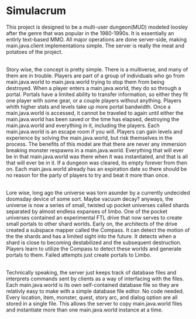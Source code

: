 # Simulacrum

This project is designed to be a multi-user dungeon(MUD) modeled loosley after the genre that was popular in the 1980-1990s. It is essentially an entirly text-based MMO. All major operations are done server-side, making main.java.client implementations simple. The server is really the meat and potatoes of the project.<br><br>

Story wise, the concept is pretty simple. There is a multiverse, and many of them are in trouble. Players are part of a group of individuals who go from main.java.world to main.java.world trying to stop them from being destroyed. When a player enters a main.java.world, they do so through a portal.  Portals have a limited ability to transfer information, so either they fit one player with some gear, or a couple players without anything. Players whith higher stats and levels take up more portal bandwidth. Once a main.java.world is accessed, it cannot be traveled to again until either the main.java.world has been saved or the time has elapsed, destroying the main.java.world and everything in it, including the players. Each main.java.world is an escape room if you will. Players can gain levels and experience by solving the main.java.world, but risk themselves in the process. The benefits of this model are that there are never any immersion breaking monster respawns in a main.java.world. Everything that will ever be in that main.java.world was there when it was instantiated, and that is all that will ever be in it. If a dungeon was cleared, its empty forever from then on. Each main.java.world already has an expiration date so there should be no reason for the party of players to try and beat it more than once. <br><br>

Lore wise, long ago the universe was torn asunder by a currently undecided doomsday device of some sort. Maybe vacuum decay? anyways, the universe is now a series of small, twisted up pocket universes called shards separated by almost endless expanses of limbo. One of the pocket universes contained an experimental FTL drive that now serves to create small portals to other shard worlds. Early on, the architects of the drive created a subspace mapper called the Compass. It can detect the motion of the the shards and has a limited sight into the future. It detects when a shard is close to becoming destabilized and the subsequent destruction. Players learn to utilize the Compass to detect these worlds and generate portals to them. Failed attempts just create portals to Limbo.<br><br>

Technically speaking, the server just keeps track of database files and interprets commands sent by clients as a way of interfacing with  the files. Each main.java.world is its own self-contained database file so they are relativly easy to make with a simple database file editor. No code needed. Every location, item, monster, quest, story arc, and dialog option are all stored in a single file. This allows the server to copy main.java.world files and instantiate more than one main.java.world instance at a time.
